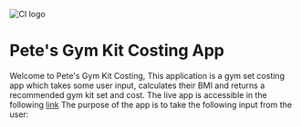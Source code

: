 ![CI logo](https://codeinstitute.s3.amazonaws.com/fullstack/ci_logo_small.png)

# Pete's Gym Kit Costing App
Welcome to Pete's Gym Kit Costing,
This application is a gym set costing app which takes some user input, calculates their BMI and returns a recommended gym kit set and cost. The live app is accessible in the following  [link](https://gym-kit-costing-194b49d03f96.herokuapp.com/)
The purpose of the app is to take the following input from the user:



